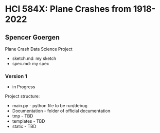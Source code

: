 # HCI 584X: Plane Crashes from 1918-2022
## Spencer Goergen
Plane Crash Data Science Project

- sketch.md: my sketch
- spec.md: my spec

### Version 1
- in Progress

Project structure:
- main.py - python file to be run/debug
- Documentation - folder of official documentation
- tmp - TBD
- templates - TBD
- static - TBD



